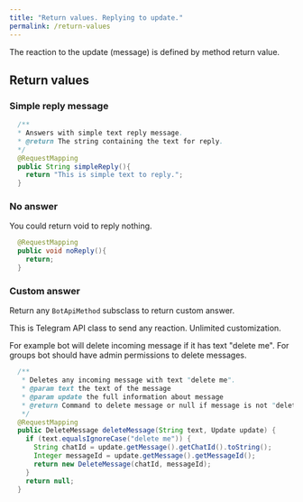 ```yaml
---
title: "Return values. Replying to update."
permalink: /return-values
---
```


The reaction to the update (message) is defined by method return value.

## Return values

### Simple reply message
```java
  /**
  * Answers with simple text reply message.
  * @return The string containing the text for reply.
  */
  @RequestMapping
  public String simpleReply(){
    return "This is simple text to reply.";
  }
```

### No answer
You could return void to reply nothing.

```java
  @RequestMapping
  public void noReply(){
    return;
  }
```

### Custom answer

Return any `BotApiMethod` subsclass to return custom answer.

This is Telegram API class to send any reaction. Unlimited customization.

For example bot will delete incoming message if it has text "delete me". 
For groups bot should have admin permissions to delete messages.

```java
  /**
   * Deletes any incoming message with text "delete me".
   * @param text the text of the message
   * @param update the full information about message
   * @return Command to delete message or null if message is not "delete me".
   */
  @RequestMapping
  public DeleteMessage deleteMessage(String text, Update update) {
    if (text.equalsIgnoreCase("delete me")) {
      String chatId = update.getMessage().getChatId().toString();
      Integer messageId = update.getMessage().getMessageId();
      return new DeleteMessage(chatId, messageId);
    }
    return null;
  }
```
